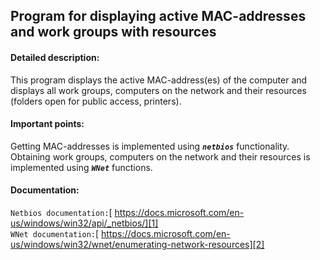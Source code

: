 ## Program for displaying active MAC-addresses and work groups with resources

#### Detailed description:
This program displays the active MAC-address(es) of the computer and displays all work groups, computers on the network and their resources (folders open for public access, printers).

#### Important points:
Getting MAC-addresses is implemented using ***`netbios`*** functionality.</br>
Obtaining work groups, computers on the network and their resources is implemented using ***`WNet`*** functions.

#### Documentation:
`Netbios documentation:`[ https://docs.microsoft.com/en-us/windows/win32/api/_netbios/][1] </br>
`WNet documentation:`[ https://docs.microsoft.com/en-us/windows/win32/wnet/enumerating-network-resources][2]

[1]: https://docs.microsoft.com/en-us/windows/win32/api/_netbios/
[2]: https://docs.microsoft.com/en-us/windows/win32/wnet/enumerating-network-resources